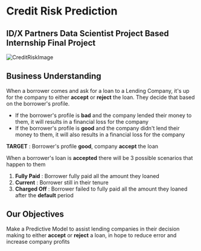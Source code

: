 # Credit Risk Prediction
## ID/X Partners Data Scientist Project Based Internship Final Project
![CreditRiskImage](https://github.com/user-attachments/assets/ebc5ce1f-1aa0-4601-b2cb-8321d83c4a9a)

## **Business Understanding**

When a borrower comes and ask for a loan to a Lending Company, it's up for the company to either **accept** or **reject** the loan. They decide that based on the borrower's profile. 
- If the borrower's profile is **bad** and the company lended their money to them, it will results in a financial loss for the company
- If the borrower's profile is **good** and the company didn't lend their money to them, it will also results in a financial loss for the company

**TARGET** : Borrower's profile **good**, company **accept** the loan

When a borrower's loan is **accepted** there will be 3 possible scenarios that happen to them
1. **Fully Paid** : Borrower fully paid all the amount they loaned
2. **Current** : Borrower still in their tenure
3. **Charged Off** : Borrower failed to fully paid all the amount they loaned after the **default** period

## **Our Objectives**

Make a Predictive Model to assist lending companies in their decision making to either **accept** or **reject** a loan, in hope to reduce error and increase company profits
